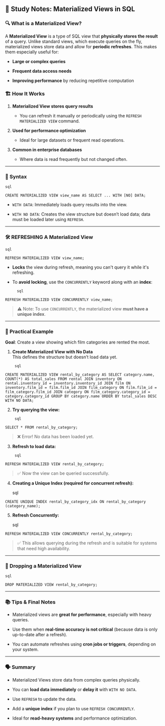 ## 📘 Study Notes: Materialized Views in SQL

### 🔍 What is a Materialized View?

A **Materialized View** is a type of SQL view that **physically stores the result** of a query. Unlike standard views, which execute queries on the fly, materialized views store data and allow for **periodic refreshes**. This makes them especially useful for:

- **Large or complex queries**
    
- **Frequent data access needs**
    
- **Improving performance** by reducing repetitive computation
    

### 🏗️ How It Works

1. **Materialized View stores query results**
    
    - You can refresh it manually or periodically using the `REFRESH MATERIALIZED VIEW` command.
        
2. **Used for performance optimization**
    
    - Ideal for large datasets or frequent read operations.
        
3. **Common in enterprise databases**
    
    - Where data is read frequently but not changed often.
        

---

### 🧾 Syntax
	
	sql
	
`CREATE MATERIALIZED VIEW view_name AS SELECT ... WITH [NO] DATA;`

- `WITH DATA`: Immediately loads query results into the view.
    
- `WITH NO DATA`: Creates the view structure but doesn’t load data; data must be loaded later using `REFRESH`.
    

---

### 🛠️ REFRESHING A Materialized View
	
	sql
	
`REFRESH MATERIALIZED VIEW view_name;`

- **Locks** the view during refresh, meaning you can't query it while it's refreshing.
    
- To **avoid locking**, use the `CONCURRENTLY` keyword along with an **index**:
	    
		
		sql
		
`REFRESH MATERIALIZED VIEW CONCURRENTLY view_name;`

> ⚠️ Note: To use `CONCURRENTLY`, the materialized view **must have a unique index**.

---

### 🧪 Practical Example

**Goal**: Create a view showing which film categories are rented the most.

1. **Create Materialized View with No Data**  
    This defines the structure but doesn’t load data yet.
	    
		
		sql
		
`CREATE MATERIALIZED VIEW rental_by_category AS SELECT category.name, COUNT(*) AS total_sales FROM rental JOIN inventory ON rental.inventory_id = inventory.inventory_id JOIN film ON inventory.film_id = film.film_id JOIN film_category ON film.film_id = film_category.film_id JOIN category ON film_category.category_id = category.category_id GROUP BY category.name ORDER BY total_sales DESC WITH NO DATA;`

2. **Try querying the view:**
	    
		
		sql
		
`SELECT * FROM rental_by_category;`

> ❌ Error! No data has been loaded yet.

3. **Refresh to load data:**
	    
		
		sql
		
`REFRESH MATERIALIZED VIEW rental_by_category;`

> ✅ Now the view can be queried successfully.

4. **Creating a Unique Index (required for concurrent refresh):**
    
	
	sql
	
`CREATE UNIQUE INDEX rental_by_category_idx ON rental_by_category (category_name);`

5. **Refresh Concurrently:**
    
	
	sql
	
`REFRESH MATERIALIZED VIEW CONCURRENTLY rental_by_category;`

> ✅ This allows querying during the refresh and is suitable for systems that need high availability.

---

### 🧹 Dropping a Materialized View
	
	sql
	
`DROP MATERIALIZED VIEW rental_by_category;`

---

### 📚 Tips & Final Notes

- Materialized views are **great for performance**, especially with heavy queries.
    
- Use them when **real-time accuracy is not critical** (because data is only up-to-date after a refresh).
    
- You can automate refreshes using **cron jobs or triggers**, depending on your system.
    

---

### 🗣️ Summary

- Materialized Views store data from complex queries physically.
    
- You can **load data immediately** or **delay it** with `WITH NO DATA`.
    
- Use `REFRESH` to update the data.
    
- Add a **unique index** if you plan to use `REFRESH CONCURRENTLY`.
    
- Ideal for **read-heavy systems** and performance optimization.